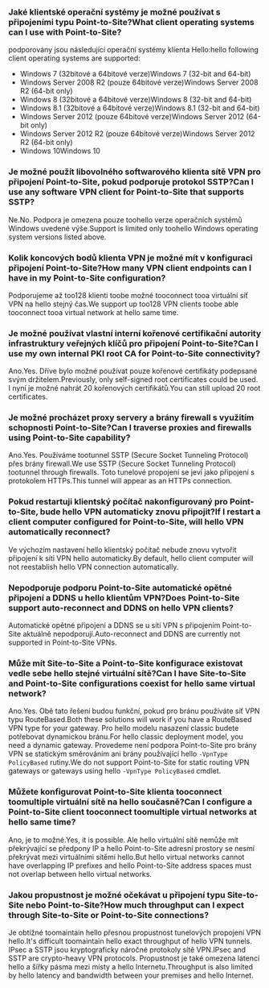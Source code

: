 ### <a name="what-client-operating-systems-can-i-use-with-point-to-site"></a><span data-ttu-id="0f875-101">Jaké klientské operační systémy je možné používat s připojeními typu Point-to-Site?</span><span class="sxs-lookup"><span data-stu-id="0f875-101">What client operating systems can I use with Point-to-Site?</span></span>

<span data-ttu-id="0f875-102">podporovány jsou následující operační systémy klienta Hello:</span><span class="sxs-lookup"><span data-stu-id="0f875-102">hello following client operating systems are supported:</span></span>

* <span data-ttu-id="0f875-103">Windows 7 (32bitové a 64bitové verze)</span><span class="sxs-lookup"><span data-stu-id="0f875-103">Windows 7 (32-bit and 64-bit)</span></span>
* <span data-ttu-id="0f875-104">Windows Server 2008 R2 (pouze 64bitové verze)</span><span class="sxs-lookup"><span data-stu-id="0f875-104">Windows Server 2008 R2 (64-bit only)</span></span>
* <span data-ttu-id="0f875-105">Windows 8 (32bitové a 64bitové verze)</span><span class="sxs-lookup"><span data-stu-id="0f875-105">Windows 8 (32-bit and 64-bit)</span></span>
* <span data-ttu-id="0f875-106">Windows 8.1 (32bitové a 64bitové verze)</span><span class="sxs-lookup"><span data-stu-id="0f875-106">Windows 8.1 (32-bit and 64-bit)</span></span>
* <span data-ttu-id="0f875-107">Windows Server 2012 (pouze 64bitové verze)</span><span class="sxs-lookup"><span data-stu-id="0f875-107">Windows Server 2012 (64-bit only)</span></span>
* <span data-ttu-id="0f875-108">Windows Server 2012 R2 (pouze 64bitové verze)</span><span class="sxs-lookup"><span data-stu-id="0f875-108">Windows Server 2012 R2 (64-bit only)</span></span>
* <span data-ttu-id="0f875-109">Windows 10</span><span class="sxs-lookup"><span data-stu-id="0f875-109">Windows 10</span></span>

### <a name="can-i-use-any-software-vpn-client-for-point-to-site-that-supports-sstp"></a><span data-ttu-id="0f875-110">Je možné použít libovolného softwarového klienta sítě VPN pro připojení Point-to-Site, pokud podporuje protokol SSTP?</span><span class="sxs-lookup"><span data-stu-id="0f875-110">Can I use any software VPN client for Point-to-Site that supports SSTP?</span></span>

<span data-ttu-id="0f875-111">Ne.</span><span class="sxs-lookup"><span data-stu-id="0f875-111">No.</span></span> <span data-ttu-id="0f875-112">Podpora je omezena pouze toohello verze operačních systémů Windows uvedené výše.</span><span class="sxs-lookup"><span data-stu-id="0f875-112">Support is limited only toohello Windows operating system versions listed above.</span></span>

### <a name="how-many-vpn-client-endpoints-can-i-have-in-my-point-to-site-configuration"></a><span data-ttu-id="0f875-113">Kolik koncových bodů klienta VPN je možné mít v konfiguraci připojení Point-to-Site?</span><span class="sxs-lookup"><span data-stu-id="0f875-113">How many VPN client endpoints can I have in my Point-to-Site configuration?</span></span>

<span data-ttu-id="0f875-114">Podporujeme až too128 klienti toobe možné tooconnect tooa virtuální síť VPN na hello stejný čas.</span><span class="sxs-lookup"><span data-stu-id="0f875-114">We support up too128 VPN clients toobe able tooconnect tooa virtual network at hello same time.</span></span>

### <a name="can-i-use-my-own-internal-pki-root-ca-for-point-to-site-connectivity"></a><span data-ttu-id="0f875-115">Je možné používat vlastní interní kořenové certifikační autority infrastruktury veřejných klíčů pro připojení Point-to-Site?</span><span class="sxs-lookup"><span data-stu-id="0f875-115">Can I use my own internal PKI root CA for Point-to-Site connectivity?</span></span>

<span data-ttu-id="0f875-116">Ano.</span><span class="sxs-lookup"><span data-stu-id="0f875-116">Yes.</span></span> <span data-ttu-id="0f875-117">Dříve bylo možné používat pouze kořenové certifikáty podepsané svým držitelem.</span><span class="sxs-lookup"><span data-stu-id="0f875-117">Previously, only self-signed root certificates could be used.</span></span> <span data-ttu-id="0f875-118">I nyní je možné nahrát 20 kořenových certifikátů.</span><span class="sxs-lookup"><span data-stu-id="0f875-118">You can still upload 20 root certificates.</span></span>

### <a name="can-i-traverse-proxies-and-firewalls-using-point-to-site-capability"></a><span data-ttu-id="0f875-119">Je možné procházet proxy servery a brány firewall s využitím schopnosti Point-to-Site?</span><span class="sxs-lookup"><span data-stu-id="0f875-119">Can I traverse proxies and firewalls using Point-to-Site capability?</span></span>

<span data-ttu-id="0f875-120">Ano.</span><span class="sxs-lookup"><span data-stu-id="0f875-120">Yes.</span></span> <span data-ttu-id="0f875-121">Používáme tootunnel SSTP (Secure Socket Tunneling Protocol) přes brány firewall.</span><span class="sxs-lookup"><span data-stu-id="0f875-121">We use SSTP (Secure Socket Tunneling Protocol) tootunnel through firewalls.</span></span> <span data-ttu-id="0f875-122">Toto tunelové propojení se jeví jako připojení s protokolem HTTPs.</span><span class="sxs-lookup"><span data-stu-id="0f875-122">This tunnel will appear as an HTTPs connection.</span></span>

### <a name="if-i-restart-a-client-computer-configured-for-point-to-site-will-hello-vpn-automatically-reconnect"></a><span data-ttu-id="0f875-123">Pokud restartuji klientský počítač nakonfigurovaný pro Point-to-Site, bude hello VPN automaticky znovu připojit?</span><span class="sxs-lookup"><span data-stu-id="0f875-123">If I restart a client computer configured for Point-to-Site, will hello VPN automatically reconnect?</span></span>

<span data-ttu-id="0f875-124">Ve výchozím nastavení hello klientský počítač nebude znovu vytvořit připojení k síti VPN hello automaticky.</span><span class="sxs-lookup"><span data-stu-id="0f875-124">By default, hello client computer will not reestablish hello VPN connection automatically.</span></span>

### <a name="does-point-to-site-support-auto-reconnect-and-ddns-on-hello-vpn-clients"></a><span data-ttu-id="0f875-125">Nepodporuje podporu Point-to-Site automatické opětné připojení a DDNS u hello klientům VPN?</span><span class="sxs-lookup"><span data-stu-id="0f875-125">Does Point-to-Site support auto-reconnect and DDNS on hello VPN clients?</span></span>

<span data-ttu-id="0f875-126">Automatické opětné připojení a DDNS se u sítí VPN s připojením Point-to-Site aktuálně nepodporují.</span><span class="sxs-lookup"><span data-stu-id="0f875-126">Auto-reconnect and DDNS are currently not supported in Point-to-Site VPNs.</span></span>

### <a name="can-i-have-site-to-site-and-point-to-site-configurations-coexist-for-hello-same-virtual-network"></a><span data-ttu-id="0f875-127">Může mít Site-to-Site a Point-to-Site konfigurace existovat vedle sebe hello stejné virtuální sítě?</span><span class="sxs-lookup"><span data-stu-id="0f875-127">Can I have Site-to-Site and Point-to-Site configurations coexist for hello same virtual network?</span></span>

<span data-ttu-id="0f875-128">Ano.</span><span class="sxs-lookup"><span data-stu-id="0f875-128">Yes.</span></span> <span data-ttu-id="0f875-129">Obě tato řešení budou funkční, pokud pro bránu používáte síť VPN typu RouteBased.</span><span class="sxs-lookup"><span data-stu-id="0f875-129">Both these solutions will work if you have a RouteBased VPN type for your gateway.</span></span> <span data-ttu-id="0f875-130">Pro hello modelu nasazení classic budete potřebovat dynamickou bránu.</span><span class="sxs-lookup"><span data-stu-id="0f875-130">For hello classic deployment model, you need a dynamic gateway.</span></span> <span data-ttu-id="0f875-131">Provedeme není podpora Point-to-Site pro brány VPN se statickým směrováním ani brány používající hello `-VpnType PolicyBased` rutiny.</span><span class="sxs-lookup"><span data-stu-id="0f875-131">We do not support Point-to-Site for static routing VPN gateways or gateways using hello `-VpnType PolicyBased` cmdlet.</span></span>

### <a name="can-i-configure-a-point-to-site-client-tooconnect-toomultiple-virtual-networks-at-hello-same-time"></a><span data-ttu-id="0f875-132">Můžete konfigurovat Point-to-Site klienta tooconnect toomultiple virtuální sítě na hello současně?</span><span class="sxs-lookup"><span data-stu-id="0f875-132">Can I configure a Point-to-Site client tooconnect toomultiple virtual networks at hello same time?</span></span>

<span data-ttu-id="0f875-133">Ano, je to možné.</span><span class="sxs-lookup"><span data-stu-id="0f875-133">Yes, it is possible.</span></span> <span data-ttu-id="0f875-134">Ale hello virtuální sítě nemůže mít překrývající se předpony IP a hello Point-to-Site adresní prostory se nesmí překrývat mezi virtuálními sítěmi hello.</span><span class="sxs-lookup"><span data-stu-id="0f875-134">But hello virtual networks cannot have overlapping IP prefixes and hello Point-to-Site address spaces must not overlap between hello virtual networks.</span></span>

### <a name="how-much-throughput-can-i-expect-through-site-to-site-or-point-to-site-connections"></a><span data-ttu-id="0f875-135">Jakou propustnost je možné očekávat u připojení typu Site-to-Site nebo Point-to-Site?</span><span class="sxs-lookup"><span data-stu-id="0f875-135">How much throughput can I expect through Site-to-Site or Point-to-Site connections?</span></span>

<span data-ttu-id="0f875-136">Je obtížné toomaintain hello přesnou propustnost tunelových propojení VPN hello.</span><span class="sxs-lookup"><span data-stu-id="0f875-136">It's difficult toomaintain hello exact throughput of hello VPN tunnels.</span></span> <span data-ttu-id="0f875-137">IPsec a SSTP jsou kryptograficky náročné protokoly sítě VPN.</span><span class="sxs-lookup"><span data-stu-id="0f875-137">IPsec and SSTP are crypto-heavy VPN protocols.</span></span> <span data-ttu-id="0f875-138">Propustnost je také omezena latencí hello a šířky pásma mezi místy a hello Internetu.</span><span class="sxs-lookup"><span data-stu-id="0f875-138">Throughput is also limited by hello latency and bandwidth between your premises and hello Internet.</span></span>
